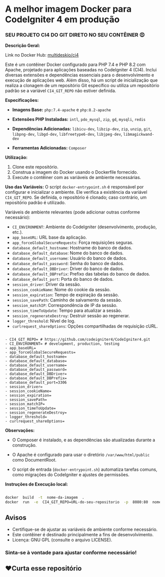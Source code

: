 # A melhor imagem Docker para CodeIgniter 4 em produção

### **SEU PROJETO CI4 DO GIT DIRETO NO SEU CONTÊINER** 😍
**Descrição Geral:**

Link no Docker Hub: [multideskio/ci4](https://hub.docker.com/r/multideskio/ci4)

Este é um contêiner Docker configurado para PHP 7.4 e PHP 8.2 com Apache, projetado para aplicações baseadas no CodeIgniter 4 (CI4). Inclui diversas extensões e dependências essenciais para o desenvolvimento e execução de aplicações web. Além disso, há um script de inicialização que realiza a clonagem de um repositório Git específico ou utiliza um repositório padrão se a variável `CI4_GIT_REPO` não estiver definida.

**Especificações:**
-  **Imagens Base:**  `php:7.4-apache` e `php:8.2-apache`

-  **Extensões PHP Instaladas:**  `intl`, `pdo_mysql`, `zip`, `gd`, `mysqli`, `redis`

-  **Dependências Adicionadas:**  `libicu-dev`, `libzip-dev`, `zip`, `unzip`, `git`, `libpng-dev`, `libgd-dev`, `libfreetype6-dev`, `libjpeg-dev`, `libmagickwand-dev`

-  **Ferramentas Adicionadas:**  `Composer`

**Utilização:**
1. Clone este repositório.
2. Construa a imagem do Docker usando o Dockerfile fornecido.
3. Execute o contêiner com as variáveis de ambiente necessárias.

**Uso das Variáveis:**
O script `docker-entrypoint.sh` é responsável por configurar e inicializar o ambiente. Ele verifica a existência da variável `CI4_GIT_REPO`. Se definida, o repositório é clonado; caso contrário, um repositório padrão é utilizado.

Variáveis de ambiente relevantes (pode adicionar outras conforme necessário):
-  `CI_ENVIRONMENT`: Ambiente do CodeIgniter (desenvolvimento, produção, etc.).
-  `app_baseURL`: URL base da aplicação.
-  `app_forceGlobalSecureRequests`: Força requisições seguras.
-  `database_default_hostname`: Hostname do banco de dados.
-  `database_default_database`: Nome do banco de dados.
-  `database_default_username`: Usuário do banco de dados.
-  `database_default_password`: Senha do banco de dados.
-  `database_default_DBDriver`: Driver do banco de dados.
-  `database_default_DBPrefix`: Prefixo das tabelas do banco de dados.
-  `database_default_port`: Porta do banco de dados.
-  `session_driver`: Driver da sessão.
-  `session_cookieName`: Nome do cookie da sessão.
-  `session_expiration`: Tempo de expiração da sessão.
-  `session_savePath`: Caminho de salvamento da sessão.
-  `session_matchIP`: Correspondência de IP da sessão.
-  `session_timeToUpdate`: Tempo para atualizar a sessão.
-  `session_regenerateDestroy`: Destruir sessão ao regenerar.
-  `logger_threshold`: Nível de log.
-  `curlrequest_shareOptions`: Opções compartilhadas de requisição cURL.

```env

- CI4_GIT_REPO= # https://github.com/codeigniter4/CodeIgniter4.git
- CI_ENVIRONMENT= # development, production, testing
- app_baseURL=
- app_forceGlobalSecureRequests=
- database_default_hostname=
- database_default_database=
- database_default_username=
- database_default_password=
- database_default_DBDriver=
- database_default_DBPrefix=
- database_default_port=3306
- session_driver=
- session_cookieName=
- session_expiration=
- session_savePath=
- session_matchIP=
- session_timeToUpdate=
- session_regenerateDestroy=
- logger_threshold=
- curlrequest_shareOptions=

```
**Observações:**
- O Composer é instalado, e as dependências são atualizadas durante a construção.
- O Apache é configurado para usar o diretório `/var/www/html/public` como DocumentRoot.

- O script de entrada (`docker-entrypoint.sh`) automatiza tarefas comuns, como migrações do CodeIgniter e ajustes de permissões.

**Instruções de Execução local:**
```bash

docker  build  -t  nome-da-imagem  .
docker  run  -e  CI4_GIT_REPO=URL-do-seu-repositorio  -p  8080:80  nome-da-imagem
```
## Avisos
- Certifique-se de ajustar as variáveis de ambiente conforme necessário.
- Este contêiner é destinado principalmente a fins de desenvolvimento.
- Licença: GNU GPL (consulte o arquivo LICENSE).

### Sinta-se à vontade para ajustar conforme necessário!

❤️Curta esse repositório
---